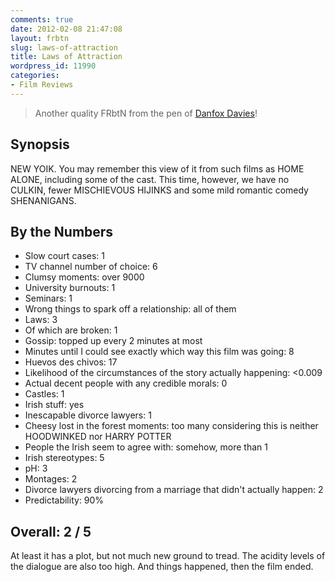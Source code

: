 ```yaml
---
comments: true
date: 2012-02-08 21:47:08
layout: frbtn
slug: laws-of-attraction
title: Laws of Attraction
wordpress_id: 11990
categories:
- Film Reviews
---
```


> Another quality FRbtN from the pen of [Danfox Davies](https://twitter.com/#!/danfoxdavies)!

## Synopsis

NEW YOIK. You may remember this view of it from such films as HOME ALONE, including some of the cast. This time, however, we have no CULKIN, fewer MISCHIEVOUS HIJINKS and some mild romantic comedy SHENANIGANS.

## By the Numbers

  * Slow court cases: 1
  * TV channel number of choice: 6
  * Clumsy moments: over 9000
  * University burnouts: 1
  * Seminars: 1
  * Wrong things to spark off a relationship: all of them
  * Laws: 3
  * Of which are broken: 1
  * Gossip: topped up every 2 minutes at most
  * Minutes until I could see exactly which way this film was going: 8
  * Huevos des chivos: 17
  * Likelihood of the circumstances of the story actually happening: <0.009
  * Actual decent people with any credible morals: 0
  * Castles: 1
  * Irish stuff: yes
  * Inescapable divorce lawyers: 1
  * Cheesy lost in the forest moments: too many considering this is neither HOODWINKED nor HARRY POTTER
  * People the Irish seem to agree with: somehow, more than 1
  * Irish stereotypes: 5
  * pH: 3
  * Montages: 2
  * Divorce lawyers divorcing from a marriage that didn't actually happen: 2
  * Predictability: 90%

## Overall: 2 / 5


At least it has a plot, but not much new ground to tread. The acidity levels of the dialogue are also too high.
And things happened, then the film ended.

